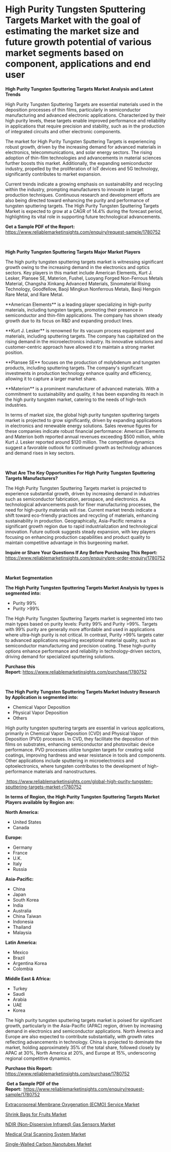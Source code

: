<p><h1>High Purity Tungsten Sputtering Targets Market with the goal of estimating the market size and future growth potential of various market segments based on component, applications and end user</h1></p><p><strong>High Purity Tungsten Sputtering Targets Market Analysis and Latest Trends</strong></p>
<p><p>High Purity Tungsten Sputtering Targets are essential materials used in the deposition processes of thin films, particularly in semiconductor manufacturing and advanced electronic applications. Characterized by their high purity levels, these targets enable improved performance and reliability in applications that require precision and stability, such as in the production of integrated circuits and other electronic components.</p><p>The market for High Purity Tungsten Sputtering Targets is experiencing robust growth, driven by the increasing demand for advanced materials in electronics, telecommunications, and solar energy sectors. The rising adoption of thin-film technologies and advancements in material sciences further boosts this market. Additionally, the expanding semiconductor industry, propelled by the proliferation of IoT devices and 5G technology, significantly contributes to market expansion.</p><p>Current trends indicate a growing emphasis on sustainability and recycling within the industry, prompting manufacturers to innovate in target production techniques. Continuous research and development efforts are also being directed toward enhancing the purity and performance of tungsten sputtering targets. The High Purity Tungsten Sputtering Targets Market is expected to grow at a CAGR of 14.4% during the forecast period, highlighting its vital role in supporting future technological advancements.</p></p>
<p><strong>Get a Sample PDF of the Report:&nbsp;</strong> <a href="https://www.reliablemarketinsights.com/enquiry/request-sample/1780752?utm_campaign=1570&utm_medium=2&utm_source=Github&utm_content=ia&utm_term=13102024&utm_id=high-purity-tungsten-sputtering-targets">https://www.reliablemarketinsights.com/enquiry/request-sample/1780752</a></p>
<p>&nbsp;</p>
<p><strong>High Purity Tungsten Sputtering Targets Major Market Players</strong></p>
<p><p>The high purity tungsten sputtering targets market is witnessing significant growth owing to the increasing demand in the electronics and optics sectors. Key players in this market include American Elements, Kurt J. Lesker, Plansee SE, Materion, Fushel, Luoyang Forged Non-Ferrous Metals Material, Changsha Xinkang Advanced Materials, Sinomaterial Rising Technology, Goodfellow, Baoji Mingkun Nonferrous Metals, Baoji Hengxin Rare Metal, and Rare Metal.</p><p>**American Elements** is a leading player specializing in high-purity materials, including tungsten targets, promoting their presence in semiconductor and thin-film applications. The company has shown steady growth due to its focus on R&D and expanding product lines.</p><p>**Kurt J. Lesker** is renowned for its vacuum process equipment and materials, including sputtering targets. The company has capitalized on the rising demand in the microelectronics industry. Its innovative solutions and customer-centric approach have allowed it to maintain a strong market position.</p><p>**Plansee SE** focuses on the production of molybdenum and tungsten products, including sputtering targets. The company's significant investments in production technology enhance quality and efficiency, allowing it to capture a larger market share.</p><p>**Materion** is a prominent manufacturer of advanced materials. With a commitment to sustainability and quality, it has been expanding its reach in the high purity tungsten market, catering to the needs of high-tech industries.</p><p>In terms of market size, the global high purity tungsten sputtering targets market is projected to grow significantly, driven by expanding applications in electronics and renewable energy solutions. Sales revenue figures for these companies indicate robust financial performance: American Elements and Materion both reported annual revenues exceeding $500 million, while Kurt J. Lesker reported around $120 million. The competitive dynamics suggest a favorable outlook for continued growth as technology advances and demand rises in key sectors.</p></p>
<p>&nbsp;</p>
<p><strong>What Are The Key Opportunities For High Purity Tungsten Sputtering Targets Manufacturers?</strong></p>
<p><p>The High Purity Tungsten Sputtering Targets market is projected to experience substantial growth, driven by increasing demand in industries such as semiconductor fabrication, aerospace, and electronics. As technological advancements push for finer manufacturing processes, the need for high-purity materials will rise. Current market trends indicate a shift toward eco-friendly practices and recycling of materials, enhancing sustainability in production. Geographically, Asia-Pacific remains a significant growth region due to rapid industrialization and technological innovation. Future outlook suggests steady expansion, with key players focusing on enhancing production capabilities and product quality to maintain competitive advantage in this burgeoning market.</p></p>
<p><strong>Inquire or Share Your Questions If Any Before Purchasing This Report:</strong> <a href="https://www.reliablemarketinsights.com/enquiry/pre-order-enquiry/1780752?utm_campaign=1570&utm_medium=2&utm_source=Github&utm_content=ia&utm_term=13102024&utm_id=high-purity-tungsten-sputtering-targets">https://www.reliablemarketinsights.com/enquiry/pre-order-enquiry/1780752</a></p>
<p>&nbsp;</p>
<p><strong>Market Segmentation</strong></p>
<p><strong>The High Purity Tungsten Sputtering Targets Market Analysis by types is segmented into:</strong></p>
<p><ul><li>Purity 99%</li><li>Purity >99%</li></ul></p>
<p><p>The High Purity Tungsten Sputtering Targets market is segmented into two main types based on purity levels: Purity 99% and Purity >99%. Targets with 99% purity are generally more affordable and used in applications where ultra-high purity is not critical. In contrast, Purity >99% targets cater to advanced applications requiring exceptional material quality, such as semiconductor manufacturing and precision coating. These high-purity options enhance performance and reliability in technology-driven sectors, driving demand for specialized sputtering solutions.</p></p>
<p><strong>Purchase this Report:&nbsp;</strong><a href="https://www.reliablemarketinsights.com/purchase/1780752?utm_campaign=1570&utm_medium=2&utm_source=Github&utm_content=ia&utm_term=13102024&utm_id=high-purity-tungsten-sputtering-targets">https://www.reliablemarketinsights.com/purchase/1780752</a></p>
<p>&nbsp;</p>
<p><strong>The High Purity Tungsten Sputtering Targets Market Industry Research by Application is segmented into:</strong></p>
<p><ul><li>Chemical Vapor Deposition</li><li>Physical Vapor Deposition</li><li>Others</li></ul></p>
<p><p>High purity tungsten sputtering targets are essential in various applications, primarily in Chemical Vapor Deposition (CVD) and Physical Vapor Deposition (PVD) processes. In CVD, they facilitate the deposition of thin films on substrates, enhancing semiconductor and photovoltaic device performance. PVD processes utilize tungsten targets for creating solid coatings, improving hardness and wear resistance in tools and components. Other applications include sputtering in microelectronics and optoelectronics, where tungsten contributes to the development of high-performance materials and nanostructures.</p></p>
<p><a href="https://www.reliablemarketinsights.com/global-high-purity-tungsten-sputtering-targets-market-r1780752?utm_campaign=1570&utm_medium=2&utm_source=Github&utm_content=ia&utm_term=13102024&utm_id=high-purity-tungsten-sputtering-targets">&nbsp;https://www.reliablemarketinsights.com/global-high-purity-tungsten-sputtering-targets-market-r1780752</a></p>
<p><strong>In terms of Region, the High Purity Tungsten Sputtering Targets Market Players available by Region are:</strong></p>
<p>
    <p> <strong> North America: </strong>
        <ul>
            <li>United States</li>
            <li>Canada</li>
        </ul>
        </p> 
    <p> <strong> Europe: </strong>
        <ul>
            <li>Germany</li>
            <li>France</li>
            <li>U.K.</li>
            <li>Italy</li>
            <li>Russia</li>
        </ul>
        </p> 
    <p> <strong> Asia-Pacific: </strong>
        <ul>
            <li>China</li>
            <li>Japan</li>
            <li>South Korea</li>
            <li>India</li>
            <li>Australia</li>
            <li>China Taiwan</li>
            <li>Indonesia</li>
            <li>Thailand</li>
            <li>Malaysia</li>
        </ul>
        </p> 
    <p> <strong> Latin America: </strong>
        <ul>
            <li>Mexico</li>
            <li>Brazil</li>
            <li>Argentina Korea</li>
            <li>Colombia</li>
        </ul>
        </p> 
    <p> <strong> Middle East & Africa: </strong>
        <ul>
            <li>Turkey</li>
            <li>Saudi</li>
            <li>Arabia</li>
            <li>UAE</li>
            <li>Korea</li>
        </ul>
    </p>
    </p>
<p><p>The high purity tungsten sputtering targets market is poised for significant growth, particularly in the Asia-Pacific (APAC) region, driven by increasing demand in electronics and semiconductor applications. North America and Europe are also expected to contribute substantially, with growth rates reflecting advancements in technology. China is projected to dominate the market, holding approximately 35% of the total share, followed closely by APAC at 30%, North America at 20%, and Europe at 15%, underscoring regional competitive dynamics.</p></p>
<p><strong>Purchase this Report: </strong><a href="https://www.reliablemarketinsights.com/purchase/1780752?utm_campaign=1570&utm_medium=2&utm_source=Github&utm_content=ia&utm_term=13102024&utm_id=high-purity-tungsten-sputtering-targets">https://www.reliablemarketinsights.com/purchase/1780752</a></p>
<p>&nbsp;<strong>Get a Sample PDF of the Report:&nbsp;&nbsp;</strong><a href="https://www.reliablemarketinsights.com/enquiry/request-sample/1780752?utm_campaign=1570&utm_medium=2&utm_source=Github&utm_content=ia&utm_term=13102024&utm_id=high-purity-tungsten-sputtering-targets">https://www.reliablemarketinsights.com/enquiry/request-sample/1780752</a></p>
<p><strong></strong></p>
<p><p><a href="https://www.linkedin.com/pulse/in-depth-extracorporeal-membrane-oxygenation-ecmo-service-5vt4e?utm_campaign=1570&utm_medium=2&utm_source=Github&utm_content=ia&utm_term=13102024&utm_id=high-purity-tungsten-sputtering-targets">Extracorporeal Membrane Oxygenation (ECMO) Service Market</a></p><p><a href="https://www.linkedin.com/pulse/shrink-bags-fruits-market-pulse-102-expansion-blueprint-2024-2031-o7wkf?utm_campaign=1570&utm_medium=2&utm_source=Github&utm_content=ia&utm_term=13102024&utm_id=high-purity-tungsten-sputtering-targets">Shrink Bags for Fruits Market</a></p><p><a href="https://www.linkedin.com/pulse/ndir-non-dispersive-infrared-gas-sensors-market-global-ximue?utm_campaign=1570&utm_medium=2&utm_source=Github&utm_content=ia&utm_term=13102024&utm_id=high-purity-tungsten-sputtering-targets">NDIR (Non-Dispersive Infrared) Gas Sensors Market</a></p><p><a href="https://www.linkedin.com/pulse/global-medical-oral-scanning-system-market-trends-innovations-bjz3e?utm_campaign=1570&utm_medium=2&utm_source=Github&utm_content=ia&utm_term=13102024&utm_id=high-purity-tungsten-sputtering-targets">Medical Oral Scanning System Market</a></p><p><a href="https://www.linkedin.com/pulse/market-insights-global-single-walled-carbon-nanotubes-forecast-f6ruc?utm_campaign=1570&utm_medium=2&utm_source=Github&utm_content=ia&utm_term=13102024&utm_id=high-purity-tungsten-sputtering-targets">Single-Walled Carbon Nanotubes Market</a></p></p>